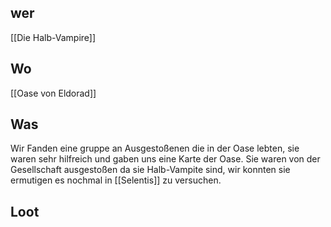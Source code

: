 ## wer
[[Die Halb-Vampire]]

## Wo
[[Oase von Eldorad]]

## Was
Wir Fanden eine gruppe an Ausgestoßenen die in der Oase lebten, sie waren sehr hilfreich und gaben uns eine Karte der Oase. Sie waren von der Gesellschaft ausgestoßen da sie Halb-Vampite sind, wir konnten sie ermutigen es nochmal in [[Selentis]] zu versuchen.

## Loot
